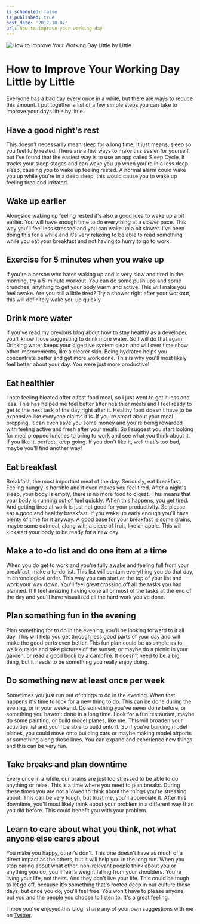 ```yaml
---
is_scheduled: false
is_published: true
post_date: '2017-10-07'
url: how-to-improve-your-working-day
---
```

![How to Improve Your Working Day Little by Little](/images/articles/guy-with-confetti.jpg)

# How to Improve Your Working Day Little by Little

Everyone has a bad day every once in a while, but there are ways to reduce this amount. 
I put together a list of a few simple steps you can take to improve your days little by little.

## Have a good night's rest
This doesn't necessarily mean sleep for a long time. It just means, sleep so you feel fully 
rested. There are a few ways to make this easier for yourself, but I've found that the easiest 
way is to use an app called Sleep Cycle. It tracks your sleep stages and can wake you up when 
you're in a less deep sleep, causing you to wake up feeling rested. A normal alarm could wake 
you up while you're in a deep sleep, this would cause you to wake up feeling tired and irritated.

## Wake up earlier
Alongside waking up feeling rested it's also a good idea to wake up a bit earlier. 
You will have enough time to do everything at a slower pace. This way you'll feel less 
stressed and you can wake up a bit slower. I've been doing this for a while and it's very 
relaxing to be able to read something while you eat your breakfast and not having to hurry 
to go to work.

## Exercise for 5 minutes when you wake up
If you're a person who hates waking up and is very slow and tired in the morning, 
try a 5-minute workout. You can do some push ups and some crunches, 
anything to get your body warm and active. This will make you feel awake. 
Are you still a little tired? Try a shower right after your workout, 
this will definitely wake you up quickly.

## Drink more water
If you've read my previous blog about how to stay healthy as a developer, 
you'll know I love suggesting to drink more water. So I will do that again. 
Drinking water keeps your digestive system clean and will over time show other improvements, 
like a clearer skin. Being hydrated helps you concentrate better and get more work done. 
This is why you'll most likely feel better about your day. You were just more productive!

## Eat healthier
I hate feeling bloated after a fast food meal, so I just went to get it less and less. 
This has helped me feel better after healthier meals and I feel ready to get to the next 
task of the day right after it. Healthy food doesn't have to be expensive like everyone 
claims it is. If you're smart about your meal prepping, it can even save you some money 
and you're being rewarded with feeling active and fresh after your meals. 
So I suggest you start looking for meal prepped lunches to bring to work and see what you 
think about it. If you like it, perfect, keep going. If you don't like it, well that's too bad, 
maybe you'll find another way!

## Eat breakfast
Breakfast, the most important meal of the day. Seriously, eat breakfast. 
Feeling hungry is horrible and it even makes you feel tired. After a night's sleep, 
your body is empty, there is no more food to digest. This means that your body is 
running out of fuel quickly. When this happens, you get tired. And getting tired at work 
is just not good for your productivity. So please, eat a good and healthy breakfast. 
If you wake up early enough you'll have plenty of time for it anyway. 
A good base for your breakfast is some grains, maybe some oatmeal, along with a piece of fruit, 
like an apple. This will kickstart your body to be ready for a new day.

## Make a to-do list and do one item at a time
When you do get to work and you're fully awake and feeling full from your breakfast, 
make a to-do list. This list will contain everything you do that day, in chronological order. 
This way you can start at the top of your list and work your way down. 
You'll feel great crossing off all the tasks you had planned. 
It'll feel amazing having done all or most of the tasks at the end of the day and you'll 
have visualized all the hard work you've done.

## Plan something fun in the evening
Plan something for to do in the evening, you'll be looking forward to it all day. 
This will help you get through less good parts of your day and will make the good parts 
even better. This fun plan could be as simple as to walk outside and take pictures of the 
sunset, or maybe do a picnic in your garden, or read a good book by a campfire. 
It doesn't need to be a big thing, but it needs to be something you really enjoy doing.

## Do something new at least once per week
Sometimes you just run out of things to do in the evening. When that happens it's time to 
look for a new thing to do. This can be done during the evening, or in your weekend. 
Do something you've never done before, or something you haven't done in a long time. 
Look for a fun restaurant, maybe do some painting, or build model planes, like me. 
This will broaden your activities list and you'll be able to build onto it. 
So if you're building model planes, you could move onto building cars or maybe making model 
airports or something along those lines. You can expand and experience new things and this 
can be very fun.

## Take breaks and plan downtime
Every once in a while, our brains are just too stressed to be able to do anything or relax. 
This is a time where you need to plan breaks. During these times you are not allowed to 
think about the things you're stressing about. This can be very tough, but trust me, 
you'll appreciate it. After this downtime, you'll most likely think about your problem 
in a different way than you did before. This could benefit you with your problem.

## Learn to care about what you think, not what anyone else cares about
You make you happy, other's don't. This one doesn't have as much of a direct 
impact as the others, but it will help you in the long run. 
When you stop caring about what other, non-relevant people think about you or anything you 
do, you'll feel a weight falling from your shoulders. You're living your life, not theirs. 
And they don't live your life. This could be tough to let go off, 
because it's something that's rooted deep in our culture these days, but once you do, 
you'll feel free. You won't have to please anyone, but you and the people you choose 
to listen to. It's a great feeling.

I hope you've enjoyed this blog, share any of your own suggestions with me on 
[Twitter](https://twitter.com/RJElsinga).